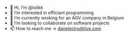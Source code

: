 - 👋 Hi, I’m @lolikk
- 👀 I’m interested in efficiant programming
- 🌱 I’m currently wroking for an AGV company in Belgium
- 💞️ I’m looking to collaborate on software projects
- 📫 How to reach me -> danelectro@live.com
